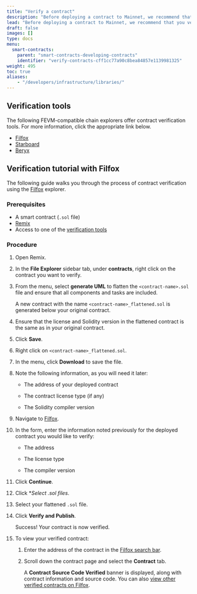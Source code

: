 ```yaml
---
title: "Verify a contract"
description: "Before deploying a contract to Mainnet, we recommend that you verify your contract. This page lists various Filecoin Ethereum Virtual Machine (FEVM) explorers with verification tools, and provides a tutorial on how to verify a contract using Filfox."
lead: "Before deploying a contract to Mainnet, we recommend that you verify your contract. This page lists various Filecoin Ethereum Virtual Machine (FEVM) explorers with verification tools, and provides a tutorial on how to verify a contract using Filfox."
draft: false
images: []
type: docs
menu:
  smart-contracts:
    parent: "smart-contracts-developing-contracts"
    identifier: "verify-contracts-cff1cc77a90c8bea84857e1139981325"
weight: 495
toc: true
aliases:
    - "/developers/infrastructure/libraries/"
---
```


## Verification tools

The following FEVM-compatible chain explorers offer contract verification tools. For more information, click the appropriate link below.

- [Filfox](https://filfox.info/en/contract)
- [Starboard](https://fvm.starboard.ventures/explorer/verifier) 
- [Beryx](https://beryx.zondax.ch/contract_verifier)

## Verification tutorial with Filfox

The following guide walks you through the process of contract verification using the [Filfox](https://filfox.info/en/contract) explorer.

### Prerequisites

- A smart contract (`.sol` file)
- [Remix](https://remix.ethereum.org/)
- Access to one of the [verification tools](#verification-tools)

### Procedure

1. Open Remix.

1. In the **File Explorer** sidebar tab, under **contracts**, right click on the contract you want to verify.

1. From the menu, select **generate UML** to flatten the `<contract-name>.sol` file and ensure that all components and tasks are included. 

    A new contract with the name `<contract-name>_flattened.sol` is generated below your original contract.

1. Ensure that the license and Solidity version in the flattened contract is the same as in your original contract.

1. Click **Save**.

1. Right click on `<contract-name>_flattened.sol`.

1. In the menu, click **Download** to save the file. 

1. Note the following information, as you will need it later:

    - The address of your deployed contract

    - The contract license type (if any)

    - The Solidity compiler version


1. Navigate to [Filfox](https://filfox.info/en/contract).

1. In the form, enter the information noted previously for the deployed contract you would like to verify:

    - The address 

    - The license type

    - The compiler version

1. Click **Continue**.

1. Click **Select *.sol files**.

1. Select your flattened `.sol` file.

1. Click **Verify and Publish**.

   Success! Your contract is now verified. 

1. To view your verified contract:

    1. Enter the address of the contract in the [Filfox search bar](https://filfox.info/).

    1. Scroll down the contract page and select the **Contract** tab.

       A **Contract Source Code Verified** banner is displayed, along with contract information and source code. You can also [view other verified contracts on Filfox](https://filfox.info/en/stats/verified-contracts).
